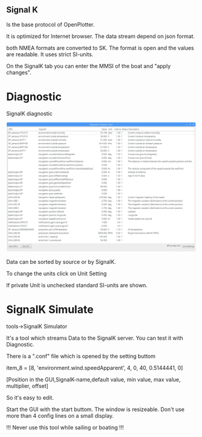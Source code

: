 ## Signal K

Is the base protocol of OpenPlotter.

It is optimized for Internet browser. The data stream depend on json format.

both NMEA formats are converted to SK. The format is open and the values are readable. It uses strict SI-units.

On the SignalK tab you can enter the MMSI of the boat and "apply changes".



# Diagnostic

SignalK diagnostic 

![](/assets/screenshot.68.jpg)

Data can be sorted by source or by SignalK.

To change the units click on Unit  Setting

If private Unit is unchecked standard SI-units are shown.



# SignalK Simulate

tools-&gt;SignalK Simulator 

It's a tool which streams Data to the SignalK server. You can test it with Diagnostic.

There is a ".conf" file which is opened by the setting buttom

item\_8 = \[8, 'environment.wind.speedApparent', 4, 0, 40, 0.5144441, 0\]

\[Position in the GUI,SignalK-name,default value, min value, max value, multiplier, offset\]

So it's easy to edit.

Start the GUI with the start buttom. The window is resizeable. Don't use more than 4 config lines on a small display.

!!! Never use this tool while sailing or boating !!! 



